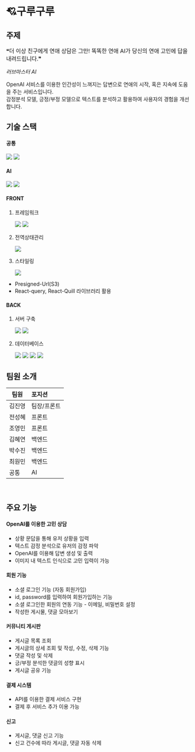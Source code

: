 # 💘구루구루

## 주제

<p style="font-size: 15px;"> ❝더 이상 친구에게 연애 상담은 그만! 똑똑한 연애 AI가 당신의 연애 고민에 답을 내려드립니다.❞ </p>

_러브마스터 AI_

OpenAI 서비스를 이용한 인간성이 느껴지는 답변으로 연애의 시작, 혹은 지속에 도움을 주는 서비스입니다.<br/>감정분석 모델, 긍정/부정 모델으로 텍스트를 분석하고 활용하여 사용자의 경험을 개선합니다.

## 기술 스택

#### 공통

<img src="https://img.shields.io/badge/npm-CB3837?logo=npm&logoColor=white]"/> <img src="https://img.shields.io/badge/Typescript-3178C6?logo=Typescript&logoColor=white]"/>

#### AI

<img src="https://img.shields.io/badge/OpenAI-412991?logo=OpenAI&logoColor=white]"/> <img src="https://img.shields.io/badge/Flask-000000?logo=Flask&logoColor=white]"/>

#### FRONT

1. 프레임워크

   <img src="https://img.shields.io/badge/react-61DAFB?logo=react&logoColor=white]"/> <img src="https://img.shields.io/badge/next.js-000000?logo=Next.js&logoColor=white]"/>

2. 전역상태관리

   <img src="https://img.shields.io/badge/Redux-CC6699?logo=Redux&logoColor=white]"/>

3. 스타일링

   <img src="https://img.shields.io/badge/Tailwind CSS-06B6D4?logo=TailwindCSS&logoColor=white]"/>

- Presigned-Url(S3)
- React-query, React-Quill 라이브러리 활용

#### BACK

1. 서버 구축

   <img src="https://img.shields.io/badge/node.js-339933?style=flat&logo=node.js&logoColor=white"/> <img src="https://img.shields.io/badge/nestjs-E0234E?logo=nestjs&logoColor=white]"/>

2. 데이터베이스

   <img src="https://img.shields.io/badge/MySQL-5294E2?logo=MySQL&logoColor=white]"/> <img src="https://img.shields.io/badge/MongoDB-47A248?logo=MySQL&logoColor=white]"/> <img src="https://img.shields.io/badge/Amazon RDS-527FFF?logo=Amazon RDS&logoColor=white]"/> <img src="https://img.shields.io/badge/Amazon S3-569A31?logo=Amazon S3&logoColor=white]"/>

## 팀원 소개

| 팀원   | 포지션      |
| ------ | :---------- |
| 김진영 | 팀장/프론트 |
| 전성혜 | 프론트      |
| 조영민 | 프론트      |
| 김혜연 | 백엔드      |
| 박수진 | 백엔드      |
| 최원민 | 백엔드      |
| 공통   | AI          |

<br/>

## 주요 기능

#### OpenAI를 이용한 고민 상담

- 상황 문답을 통해 유저 상황을 입력
- 텍스트 감정 분석으로 유저의 감정 파악
- OpenAI를 이용해 답변 생성 및 출력
- 이미지 내 텍스트 인식으로 고민 입력이 가능

#### 회원 기능

- 소셜 로그인 기능 (자동 회원가입)
- id, password를 입력하여 회원가입하는 기능
- 소셜 로그인한 회원의 연동 기능 - 이메일, 비밀번호 설정
- 작성한 게시물, 댓글 모아보기

#### 커뮤니티 게시판

- 게시글 목록 조회
- 게시글의 상세 조회 및 작성, 수정, 삭제 기능
- 댓글 작성 및 삭제
- 긍/부정 분석한 댓글의 성향 표시
- 게시글 공유 기능

#### 결제 시스템

- API를 이용한 결제 서비스 구현
- 결제 후 서비스 추가 이용 가능

#### 신고

- 게시글, 댓글 신고 기능
- 신고 건수에 따라 게시글, 댓글 자동 삭제
